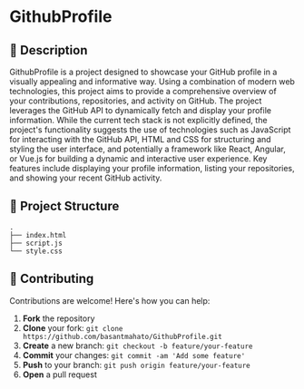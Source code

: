 # GithubProfile



## 📝 Description

GithubProfile is a project designed to showcase your GitHub profile in a visually appealing and informative way. Using a combination of modern web technologies, this project aims to provide a comprehensive overview of your contributions, repositories, and activity on GitHub. The project leverages the GitHub API to dynamically fetch and display your profile information. While the current tech stack is not explicitly defined, the project's functionality suggests the use of technologies such as JavaScript for interacting with the GitHub API, HTML and CSS for structuring and styling the user interface, and potentially a framework like React, Angular, or Vue.js for building a dynamic and interactive user experience. Key features include displaying your profile information, listing your repositories, and showing your recent GitHub activity.

## 📁 Project Structure

```
.
├── index.html
├── script.js
└── style.css
```

## 👥 Contributing

Contributions are welcome! Here's how you can help:

1. **Fork** the repository
2. **Clone** your fork: `git clone https://github.com/basantmahato/GithubProfile.git`
3. **Create** a new branch: `git checkout -b feature/your-feature`
4. **Commit** your changes: `git commit -am 'Add some feature'`
5. **Push** to your branch: `git push origin feature/your-feature`
6. **Open** a pull request

